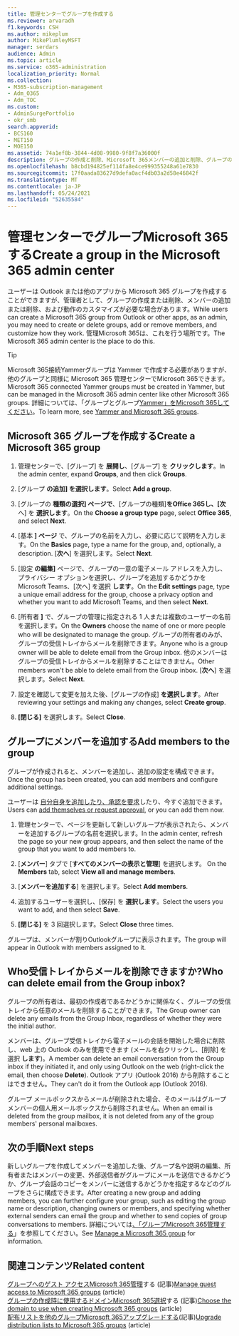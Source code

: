 ```yaml
---
title: 管理センターでグループを作成する
ms.reviewer: arvaradh
f1.keywords: CSH
ms.author: mikeplum
author: MikePlumleyMSFT
manager: serdars
audience: Admin
ms.topic: article
ms.service: o365-administration
localization_priority: Normal
ms.collection:
- M365-subscription-management
- Adm_O365
- Adm_TOC
ms.custom:
- AdminSurgePortfolio
- okr_smb
search.appverid:
- BCS160
- MET150
- MOE150
ms.assetid: 74a1ef8b-3844-4d08-9980-9f8f7a36000f
description: グループの作成と削除、Microsoft 365メンバーの追加と削除、グループの動作のカスタマイズについて説明します。
ms.openlocfilehash: b8cbd194825ef114fa8e4ce999355248a61e7830
ms.sourcegitcommit: 17f0aada83627d9defa0acf4db03a2d58e46842f
ms.translationtype: MT
ms.contentlocale: ja-JP
ms.lasthandoff: 05/24/2021
ms.locfileid: "52635584"
---
```

# <a name="create-a-group-in-the-microsoft-365-admin-center"></a><span data-ttu-id="89621-103">管理センターでグループMicrosoft 365する</span><span class="sxs-lookup"><span data-stu-id="89621-103">Create a group in the Microsoft 365 admin center</span></span>
  
<span data-ttu-id="89621-104">ユーザーは Outlook または他のアプリから Microsoft 365 グループを作成することができますが、管理者として、グループの作成または削除、メンバーの追加または削除、および動作のカスタマイズが必要な場合があります。</span><span class="sxs-lookup"><span data-stu-id="89621-104">While users can create a Microsoft 365 group from Outlook or other apps, as an admin, you may need to create or delete groups, add or remove members, and customize how they work.</span></span> <span data-ttu-id="89621-105">管理Microsoft 365は、これを行う場所です。</span><span class="sxs-lookup"><span data-stu-id="89621-105">The Microsoft 365 admin center is the place to do this.</span></span> 

> [!TIP]
> <span data-ttu-id="89621-106">Microsoft 365接続Yammerグループは Yammer で作成する必要がありますが、他のグループと同様に Microsoft 365 管理センターでMicrosoft 365できます。</span><span class="sxs-lookup"><span data-stu-id="89621-106">Microsoft 365 connected Yammer groups must be created in Yammer, but can be managed in the Microsoft 365 admin center like other Microsoft 365 groups.</span></span> <span data-ttu-id="89621-107">詳細については、「グループとグループ[Yammer」をMicrosoft 365してください](/yammer/manage-yammer-groups/yammer-and-office-365-groups)。</span><span class="sxs-lookup"><span data-stu-id="89621-107">To learn more, see [Yammer and Microsoft 365 groups](/yammer/manage-yammer-groups/yammer-and-office-365-groups).</span></span> 

## <a name="create-a-microsoft-365-group"></a><span data-ttu-id="89621-108">Microsoft 365 グループを作成する</span><span class="sxs-lookup"><span data-stu-id="89621-108">Create a Microsoft 365 group</span></span>

1. <span data-ttu-id="89621-109">管理センターで、[グループ] を **展開し**、[グループ] を **クリックします**。</span><span class="sxs-lookup"><span data-stu-id="89621-109">In the admin center, expand **Groups**, and then click **Groups**.</span></span>

2. <span data-ttu-id="89621-110">[グループ **の追加] を選択します**。</span><span class="sxs-lookup"><span data-stu-id="89621-110">Select **Add a group**.</span></span>
  
3. <span data-ttu-id="89621-111">[グループの **種類の選択] ページで**、[グループの種類]**をOffice 365し、[次** へ] を **選択します**。</span><span class="sxs-lookup"><span data-stu-id="89621-111">On the **Choose a group type** page, select **Office 365**, and select **Next**.</span></span>

4. <span data-ttu-id="89621-112">[基本 **] ページ** で、グループの名前を入力し、必要に応じて説明を入力します。</span><span class="sxs-lookup"><span data-stu-id="89621-112">On the **Basics** page, type a name for the group, and, optionally, a description.</span></span> <span data-ttu-id="89621-113">[**次へ**] を選択します。</span><span class="sxs-lookup"><span data-stu-id="89621-113">Select **Next**.</span></span>
    
5. <span data-ttu-id="89621-114">[設定 **の編集]** ページで、グループの一意の電子メール アドレスを入力し、プライバシー オプションを選択し、グループを追加するかどうかをMicrosoft Teams、[次へ] を選択 **します**。</span><span class="sxs-lookup"><span data-stu-id="89621-114">On the **Edit settings** page, type a unique email address for the group, choose a privacy option and whether you want to add Microsoft Teams, and then select **Next**.</span></span>
    
6. <span data-ttu-id="89621-115">[所有者 **]** で、グループの管理に指定される 1 人または複数のユーザーの名前を選択します。</span><span class="sxs-lookup"><span data-stu-id="89621-115">On the **Owners** choose the name of one or more people who will be designated to manage the group.</span></span> <span data-ttu-id="89621-116">グループの所有者のみが、グループの受信トレイからメールを削除できます。</span><span class="sxs-lookup"><span data-stu-id="89621-116">Anyone who is a group owner will be able to delete email from the Group inbox.</span></span> <span data-ttu-id="89621-117">他のメンバーはグループの受信トレイからメールを削除することはできません。</span><span class="sxs-lookup"><span data-stu-id="89621-117">Other members won't be able to delete email from the Group inbox.</span></span> <span data-ttu-id="89621-118">[**次へ**] を選択します。</span><span class="sxs-lookup"><span data-stu-id="89621-118">Select **Next**.</span></span>
    
7. <span data-ttu-id="89621-119">設定を確認して変更を加えた後、[グループの作成] **を選択します**。</span><span class="sxs-lookup"><span data-stu-id="89621-119">After reviewing your settings and making any changes, select **Create group**.</span></span>

8. <span data-ttu-id="89621-120">**[閉じる]** を選択します。</span><span class="sxs-lookup"><span data-stu-id="89621-120">Select **Close**.</span></span>
    
## <a name="add-members-to-the-group"></a><span data-ttu-id="89621-121">グループにメンバーを追加する</span><span class="sxs-lookup"><span data-stu-id="89621-121">Add members to the group</span></span>

<span data-ttu-id="89621-122">グループが作成されると、メンバーを追加し、追加の設定を構成できます。</span><span class="sxs-lookup"><span data-stu-id="89621-122">Once the group has been created, you can add members and configure additional settings.</span></span>

<span data-ttu-id="89621-123">ユーザーは [自分自身を追加したり、承認を要求](https://support.microsoft.com/office/2e59e19c-b872-44c8-ae84-0acc4b79c45d)したり、今すぐ追加できます。</span><span class="sxs-lookup"><span data-stu-id="89621-123">Users can [add themselves or request approval](https://support.microsoft.com/office/2e59e19c-b872-44c8-ae84-0acc4b79c45d), or you can add them now.</span></span>

1. <span data-ttu-id="89621-124">管理センターで、ページを更新して新しいグループが表示されたら、メンバーを追加するグループの名前を選択します。</span><span class="sxs-lookup"><span data-stu-id="89621-124">In the admin center, refresh the page so your new group appears, and then select the name of the group that you want to add members to.</span></span>
    
2. <span data-ttu-id="89621-125">[**メンバー**] タブで [**すべてのメンバーの表示と管理**] を選択します。 </span><span class="sxs-lookup"><span data-stu-id="89621-125">On the **Members** tab, select **View all and manage members**.</span></span>

3. <span data-ttu-id="89621-126">[**メンバーを追加する**] を選択します。</span><span class="sxs-lookup"><span data-stu-id="89621-126">Select **Add members**.</span></span>
    
4. <span data-ttu-id="89621-127">追加するユーザーを選択し、[保存] を **選択します**。</span><span class="sxs-lookup"><span data-stu-id="89621-127">Select the users you want to add, and then select **Save**.</span></span>
    
5. <span data-ttu-id="89621-128">**[閉じる]** を 3 回選択します。</span><span class="sxs-lookup"><span data-stu-id="89621-128">Select **Close** three times.</span></span> 
    
<span data-ttu-id="89621-129">グループは、メンバーが割りOutlookグループに表示されます。</span><span class="sxs-lookup"><span data-stu-id="89621-129">The group will appear in Outlook with members assigned to it.</span></span>

## <a name="who-can-delete-email-from-the-group-inbox"></a><span data-ttu-id="89621-130">Who受信トレイからメールを削除できますか?</span><span class="sxs-lookup"><span data-stu-id="89621-130">Who can delete email from the Group inbox?</span></span>

<span data-ttu-id="89621-131">グループの所有者は、最初の作成者であるかどうかに関係なく、グループの受信トレイから任意のメールを削除することができます。</span><span class="sxs-lookup"><span data-stu-id="89621-131">The Group owner can delete any emails from the Group Inbox, regardless of whether they were the initial author.</span></span>
  
<span data-ttu-id="89621-132">メンバーは、グループ受信トレイから電子メールの会話を開始した場合に削除し、web 上の Outlook のみを使用できます (メールを右クリックし、[削除] を選択 **します**)。</span><span class="sxs-lookup"><span data-stu-id="89621-132">A member can delete an email conversation from the Group inbox if they initiated it, and only using Outlook on the web (right-click the email, then choose **Delete**).</span></span> <span data-ttu-id="89621-133">Outlook アプリ (Outlook 2016) から削除することはできません。</span><span class="sxs-lookup"><span data-stu-id="89621-133">They can't do it from the Outlook app (Outlook 2016).</span></span>
  
<span data-ttu-id="89621-134">グループ メールボックスからメールが削除された場合、そのメールはグループ メンバーの個人用メールボックスから削除されません。</span><span class="sxs-lookup"><span data-stu-id="89621-134">When an email is deleted from the group mailbox, it is not deleted from any of the group members' personal mailboxes.</span></span>

## <a name="next-steps"></a><span data-ttu-id="89621-135">次の手順</span><span class="sxs-lookup"><span data-stu-id="89621-135">Next steps</span></span>

<span data-ttu-id="89621-136">新しいグループを作成してメンバーを追加した後、グループ名や説明の編集、所有者またはメンバーの変更、外部送信者がグループにメールを送信できるかどうか、グループ会話のコピーをメンバーに送信するかどうかを指定するなどのグループをさらに構成できます。</span><span class="sxs-lookup"><span data-stu-id="89621-136">After creating a new group and adding members, you can further configure your group, such as editing the group name or description, changing owners or members, and specifying whether external senders can email the group and whether to send copies of group conversations to members.</span></span> <span data-ttu-id="89621-137">詳細については[、「グループMicrosoft 365管理する](manage-groups.md)」を参照してください。</span><span class="sxs-lookup"><span data-stu-id="89621-137">See [Manage a Microsoft 365 group](manage-groups.md) for information.</span></span>

## <a name="related-content"></a><span data-ttu-id="89621-138">関連コンテンツ</span><span class="sxs-lookup"><span data-stu-id="89621-138">Related content</span></span>

<span data-ttu-id="89621-139">[グループへのゲスト アクセスMicrosoft 365管理](https://support.microsoft.com/office/bfc7a840-868f-4fd6-a390-f347bf51aff6)する (記事)</span><span class="sxs-lookup"><span data-stu-id="89621-139">[Manage guest access to Microsoft 365 groups](https://support.microsoft.com/office/bfc7a840-868f-4fd6-a390-f347bf51aff6) (article)</span></span>\
<span data-ttu-id="89621-140">[グループの作成時に使用するドメインMicrosoft 365選択](../../solutions/choose-domain-to-create-groups.md)する (記事)</span><span class="sxs-lookup"><span data-stu-id="89621-140">[Choose the domain to use when creating Microsoft 365 groups](../../solutions/choose-domain-to-create-groups.md) (article)</span></span>\
<span data-ttu-id="89621-141">[配布リストを他のグループMicrosoft 365アップグレードする](../manage/upgrade-distribution-lists.md)(記事)</span><span class="sxs-lookup"><span data-stu-id="89621-141">[Upgrade distribution lists to Microsoft 365 groups](../manage/upgrade-distribution-lists.md) (article)</span></span>